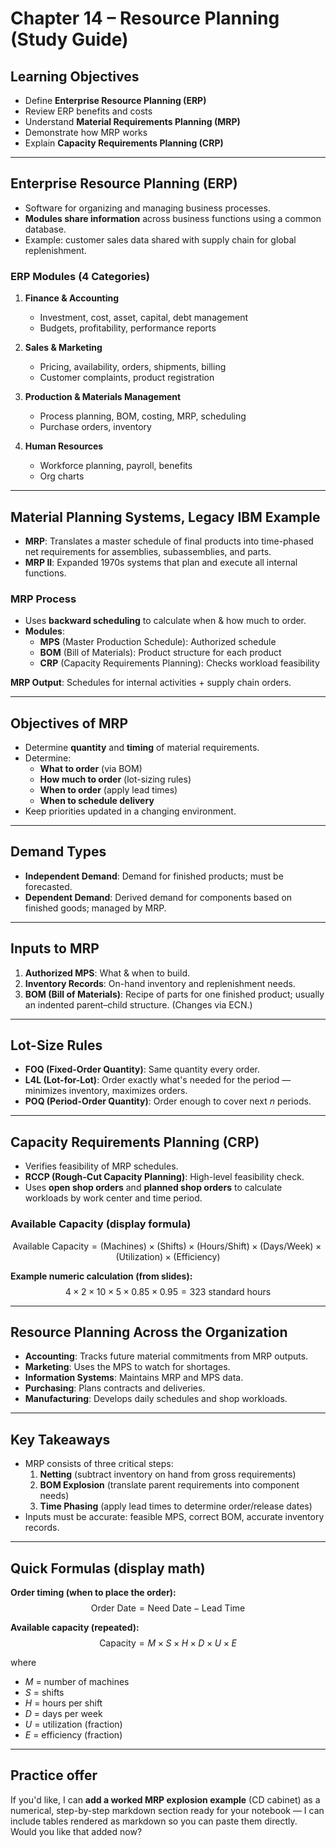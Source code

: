 # Chapter 14 – Resource Planning (Study Guide)

## Learning Objectives
- Define **Enterprise Resource Planning (ERP)**  
- Review ERP benefits and costs  
- Understand **Material Requirements Planning (MRP)**  
- Demonstrate how MRP works  
- Explain **Capacity Requirements Planning (CRP)**

---

## Enterprise Resource Planning (ERP)
- Software for organizing and managing business processes.  
- **Modules share information** across business functions using a common database.  
- Example: customer sales data shared with supply chain for global replenishment.

### ERP Modules (4 Categories)
1. **Finance & Accounting**  
   - Investment, cost, asset, capital, debt management  
   - Budgets, profitability, performance reports  

2. **Sales & Marketing**  
   - Pricing, availability, orders, shipments, billing  
   - Customer complaints, product registration  

3. **Production & Materials Management**  
   - Process planning, BOM, costing, MRP, scheduling  
   - Purchase orders, inventory  

4. **Human Resources**  
   - Workforce planning, payroll, benefits  
   - Org charts  

---

## Material Planning Systems, Legacy IBM Example
- **MRP**: Translates a master schedule of final products into time-phased net requirements for assemblies, subassemblies, and parts.  
- **MRP II**: Expanded 1970s systems that plan and execute all internal functions.

### MRP Process
- Uses **backward scheduling** to calculate when & how much to order.  
- **Modules**:
  - **MPS** (Master Production Schedule): Authorized schedule  
  - **BOM** (Bill of Materials): Product structure for each product  
  - **CRP** (Capacity Requirements Planning): Checks workload feasibility  

**MRP Output**: Schedules for internal activities + supply chain orders.

---

## Objectives of MRP
- Determine **quantity** and **timing** of material requirements.  
- Determine:
  - **What to order** (via BOM)  
  - **How much to order** (lot-sizing rules)  
  - **When to order** (apply lead times)  
  - **When to schedule delivery**  
- Keep priorities updated in a changing environment.

---

## Demand Types
- **Independent Demand**: Demand for finished products; must be forecasted.  
- **Dependent Demand**: Derived demand for components based on finished goods; managed by MRP.

---

## Inputs to MRP
1. **Authorized MPS**: What & when to build.  
2. **Inventory Records**: On-hand inventory and replenishment needs.  
3. **BOM (Bill of Materials)**: Recipe of parts for one finished product; usually an indented parent–child structure. (Changes via ECN.)

---

## Lot-Size Rules
- **FOQ (Fixed-Order Quantity)**: Same quantity every order.  
- **L4L (Lot-for-Lot)**: Order exactly what's needed for the period — minimizes inventory, maximizes orders.  
- **POQ (Period-Order Quantity)**: Order enough to cover next *n* periods.

---

## Capacity Requirements Planning (CRP)
- Verifies feasibility of MRP schedules.  
- **RCCP (Rough-Cut Capacity Planning)**: High-level feasibility check.  
- Uses **open shop orders** and **planned shop orders** to calculate workloads by work center and time period.

### Available Capacity (display formula)
$$
\text{Available Capacity} = (\text{Machines}) \times (\text{Shifts}) \times (\text{Hours/Shift}) \times (\text{Days/Week}) \times (\text{Utilization}) \times (\text{Efficiency})
$$

**Example numeric calculation (from slides):**
$$
4 \times 2 \times 10 \times 5 \times 0.85 \times 0.95 = 323 \text{ standard hours}
$$

---

## Resource Planning Across the Organization
- **Accounting**: Tracks future material commitments from MRP outputs.  
- **Marketing**: Uses the MPS to watch for shortages.  
- **Information Systems**: Maintains MRP and MPS data.  
- **Purchasing**: Plans contracts and deliveries.  
- **Manufacturing**: Develops daily schedules and shop workloads.

---

## Key Takeaways
- MRP consists of three critical steps:  
  1. **Netting** (subtract inventory on hand from gross requirements)  
  2. **BOM Explosion** (translate parent requirements into component needs)  
  3. **Time Phasing** (apply lead times to determine order/release dates)  
- Inputs must be accurate: feasible MPS, correct BOM, accurate inventory records.

---

## Quick Formulas (display math)
**Order timing (when to place the order):**
$$
\text{Order Date} = \text{Need Date} - \text{Lead Time}
$$

**Available capacity (repeated):**
$$
\text{Capacity} = M \times S \times H \times D \times U \times E
$$

where  
- $M$ = number of machines  
- $S$ = shifts  
- $H$ = hours per shift  
- $D$ = days per week  
- $U$ = utilization (fraction)  
- $E$ = efficiency (fraction)

---

## Practice offer
If you'd like, I can **add a worked MRP explosion example** (CD cabinet) as a numerical, step-by-step markdown section ready for your notebook — I can include tables rendered as markdown so you can paste them directly. Would you like that added now?
